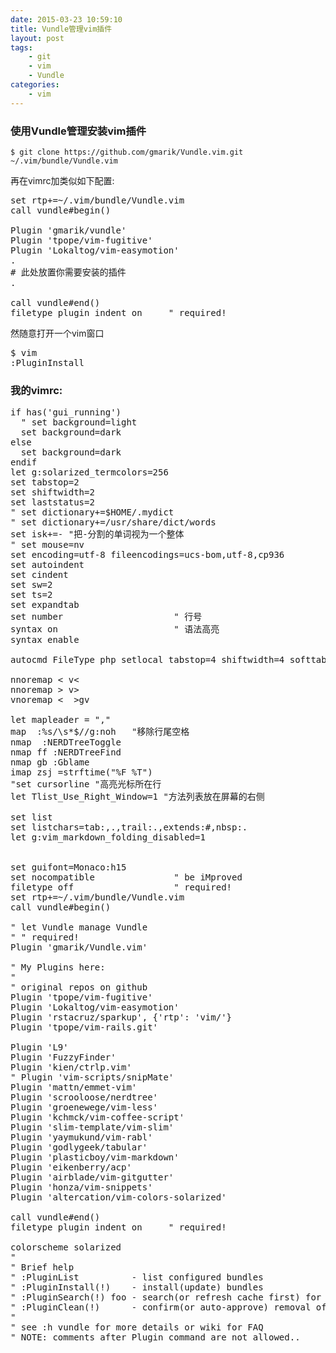 ```yaml
---
date: 2015-03-23 10:59:10
title: Vundle管理vim插件
layout: post
tags:
    - git
    - vim 
    - Vundle
categories:
    - vim
---
```

### 使用Vundle管理安装vim插件

`$ git clone https://github.com/gmarik/Vundle.vim.git ~/.vim/bundle/Vundle.vim`

再在vimrc加类似如下配置:

<pre class="prettyprint linenums">
set rtp+=~/.vim/bundle/Vundle.vim
call vundle#begin()

Plugin 'gmarik/vundle'
Plugin 'tpope/vim-fugitive'
Plugin 'Lokaltog/vim-easymotion'
.
# 此处放置你需要安装的插件
.

call vundle#end()
filetype plugin indent on     " required!
</pre>

然随意打开一个vim窗口
<pre class="prettyprint linenums">
$ vim
:PluginInstall
</pre>

### 我的vimrc:

<pre class="prettyprint linenums">
if has('gui_running')
  " set background=light
  set background=dark
else
  set background=dark
endif
let g:solarized_termcolors=256
set tabstop=2
set shiftwidth=2
set laststatus=2
" set dictionary+=$HOME/.mydict
" set dictionary+=/usr/share/dict/words
set isk+=- "把-分割的单词视为一个整体
" set mouse=nv
set encoding=utf-8 fileencodings=ucs-bom,utf-8,cp936
set autoindent
set cindent
set sw=2
set ts=2
set expandtab
set number                     " 行号
syntax on                      " 语法高亮
syntax enable

autocmd FileType php setlocal tabstop=4 shiftwidth=4 softtabstop=4 textwidth=79

nnoremap < v<
nnoremap > v>
vnoremap < <gv
vnoremap > >gv

let mapleader = ","
map <F3> :%s/\s*$//g<CR>:noh<CR>   "移除行尾空格
nmap <F2> :NERDTreeToggle <CR>
nmap ff :NERDTreeFind <CR>
nmap gb :Gblame <CR>
imap zsj <c-r>=strftime("%F %T")<CR>
"set cursorline "高亮光标所在行
let Tlist_Use_Right_Window=1 "方法列表放在屏幕的右侧

set list
set listchars=tab:,.,trail:.,extends:#,nbsp:.
let g:vim_markdown_folding_disabled=1


set guifont=Monaco:h15
set nocompatible               " be iMproved
filetype off                   " required!
set rtp+=~/.vim/bundle/Vundle.vim
call vundle#begin()

" let Vundle manage Vundle
" " required!
Plugin 'gmarik/Vundle.vim'

" My Plugins here:
"
" original repos on github
Plugin 'tpope/vim-fugitive'
Plugin 'Lokaltog/vim-easymotion'
Plugin 'rstacruz/sparkup', {'rtp': 'vim/'}
Plugin 'tpope/vim-rails.git'

Plugin 'L9'
Plugin 'FuzzyFinder'
Plugin 'kien/ctrlp.vim'
" Plugin 'vim-scripts/snipMate'
Plugin 'mattn/emmet-vim'
Plugin 'scrooloose/nerdtree'
Plugin 'groenewege/vim-less'
Plugin 'kchmck/vim-coffee-script'
Plugin 'slim-template/vim-slim'
Plugin 'yaymukund/vim-rabl'
Plugin 'godlygeek/tabular'
Plugin 'plasticboy/vim-markdown'
Plugin 'eikenberry/acp'
Plugin 'airblade/vim-gitgutter'
Plugin 'honza/vim-snippets'
Plugin 'altercation/vim-colors-solarized'

call vundle#end()
filetype plugin indent on     " required!

colorscheme solarized
"
" Brief help
" :PluginList          - list configured bundles
" :PluginInstall(!)    - install(update) bundles
" :PluginSearch(!) foo - search(or refresh cache first) for foo
" :PluginClean(!)      - confirm(or auto-approve) removal of unused bundles
"
" see :h vundle for more details or wiki for FAQ
" NOTE: comments after Plugin command are not allowed..

</pre>

